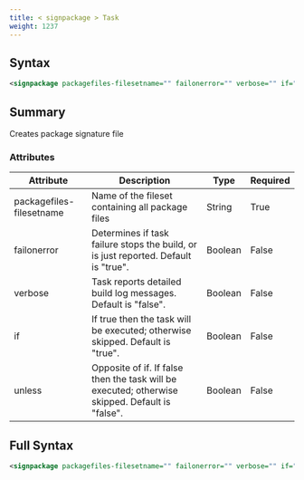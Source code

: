```yaml
---
title: < signpackage > Task
weight: 1237
---
```

## Syntax
```xml
<signpackage packagefiles-filesetname="" failonerror="" verbose="" if="" unless="" />
```
## Summary ##
Creates package signature file


### Attributes
| Attribute | Description | Type | Required |
| --------- | ----------- | ---- | -------- |
| packagefiles-filesetname | Name of the fileset containing all package files | String | True |
| failonerror | Determines if task failure stops the build, or is just reported. Default is &quot;true&quot;. | Boolean | False |
| verbose | Task reports detailed build log messages.  Default is &quot;false&quot;. | Boolean | False |
| if | If true then the task will be executed; otherwise skipped. Default is &quot;true&quot;. | Boolean | False |
| unless | Opposite of if.  If false then the task will be executed; otherwise skipped. Default is &quot;false&quot;. | Boolean | False |

## Full Syntax
```xml
<signpackage packagefiles-filesetname="" failonerror="" verbose="" if="" unless="" />
```
